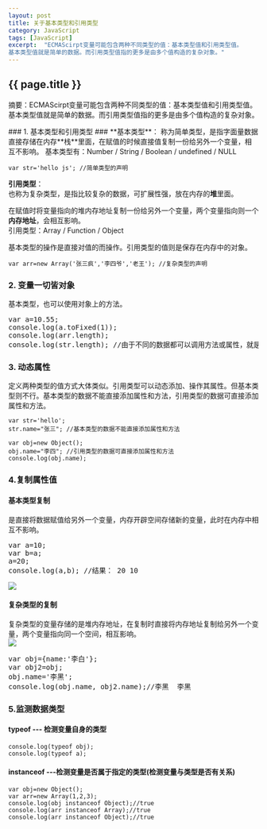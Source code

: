 ```yaml
---
layout: post
title: 关于基本类型和引用类型
category: JavaScript
tags: [JavaScript]
excerpt:  "ECMAScirpt变量可能包含两种不同类型的值：基本类型值和引用类型值。
基本类型值就是简单的数据。而引用类型值指的更多是由多个值构造的复杂对象。"
---
```

<h2>{{ page.title }}</h2>
<p class="zhai">摘要：ECMAScirpt变量可能包含两种不同类型的值：基本类型值和引用类型值。
基本类型值就是简单的数据。而引用类型值指的更多是由多个值构造的复杂对象。</p>
<!--<p>{{ page.date | date_to_string }}</p>-->
### 1. 基本类型和引用类型 ###
**基本类型**：  
称为简单类型，是指字面量数据直接存储在内存**栈**里面，在赋值的时候直接值复制一份给另外一个变量，相互不影响。  
基本类型有：Number / String / Boolean / undefined / NULL  

	var str='hello js'; //简单类型的声明
**引用类型**：  
也称为复杂类型，是指比较复杂的数据，可扩展性强，放在内存的**堆**里面。

在赋值时将变量指向的堆内存地址复制一份给另外一个变量，两个变量指向则一个**内存地址**，会相互影响。  
引用类型：Array / Function / Object
  
基本类型的操作是直接对值的而操作。引用类型的值则是保存在内存中的对象。

	var arr=new Array('张三疯','李四爷','老王'); //复杂类型的声明

### 2. 变量一切皆对象 ###

基本类型，也可以使用对象上的方法。
<pre>
var a=10.55;
console.log(a.toFixed(1));
console.log(arr.length);
console.log(str.length); //由于不同的数据都可以调用方法或属性，就是对象</pre>
	
	
### 3. 动态属性 ###

定义两种类型的值方式大体类似。引用类型可以动态添加、操作其属性。但基本类型则不行。基本类型的数据不能直接添加属性和方法，引用类型的数据可直接添加属性和方法。

	var str='hello';
	str.name="张三"; //基本类型的数据不能直接添加属性和方法

	var obj=new Object();
	obj.name="李四"; //引用类型的数据可直接添加属性和方法
	console.log(obj.name);

### 4.复制属性值 ###
#### 基本类型复制 ####
是直接将数据赋值给另外一个变量，内存开辟空间存储新的变量，此时在内存中相互不影响。  
<pre>var a=10;
var b=a; 
a=20;
console.log(a,b); //结果： 20 10
</pre>
![](https://i.imgur.com/8RiIDuf.png)

#### 复杂类型的复制 ####
复杂类型的变量存储的是堆内存地址，在复制时直接将内存地址复制给另外一个变量，两个变量指向同一个空间，相互影响。  
![](https://i.imgur.com/OekwRTU.png)
<pre>
var obj={name:'李白'};
var obj2=obj; 
obj.name='李黑';
console.log(obj.name, obj2.name);//李黑  李黑 
</pre>


### 5.监测数据类型 ###
#### **typeof**	--- 检测变量自身的类型  ####
	console.log(typeof obj);
	console.log(typeof a);


#### instanceof	---检测变量是否属于指定的类型(检测变量与类型是否有关系) ####
	
	var obj=new Object();
	var arr=new Array(1,2,3);
	console.log(obj instanceof Object);//true
	console.log(arr instanceof Array);//true
	console.log(arr instanceof Object);//true